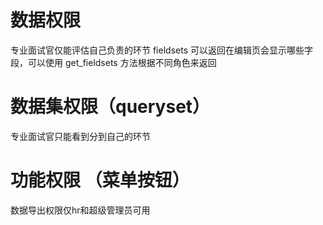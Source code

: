 # 数据权限 
专业面试官仅能评估自己负责的环节 
 fieldsets 可以返回在编辑页会显示哪些字段，可以使用 get_fieldsets 方法根据不同角色来返回

# 数据集权限（queryset）

专业面试官只能看到分到自己的环节 

# 功能权限 （菜单按钮）

数据导出权限仅hr和超级管理员可用
